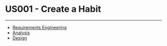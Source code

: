# US001 - Create a Habit

---

 - [Requirements Engineering](01.requirements_engineering/readme.md)
 - [Analysis](02.analysis/readme.md)
 - [Design](03.design/readme.md)